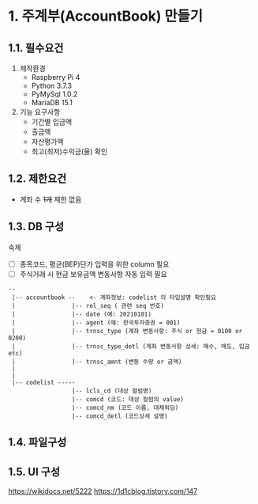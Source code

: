 
# 1.  주계부(AccountBook) 만들기

## 1.1. 필수요건

1. 제작환경
   - Raspberry Pi 4
   - Python 3.7.3
   - PyMySql 1.0.2
   - MariaDB 15.1
2. 기능 요구사항
   - 기간별 입금액
   - 출금액
   - 자산평가액
   - 최고(최저)수익금(율) 확인

## 1.2. 제한요건

- 계좌 수 ~~1개~~ 제한 없음

## 1.3. DB 구성

숙제 
- [ ] 종목코드, 평균(BEP)단가 입력을 위한 column 필요
- [ ] 주식거래 시 현금 보유금액 변동사항 자동 입력 필요

```
--
 |-- accountbook --    <- 계좌정보: codelist 의 타입설명 확인필요
 |                |-- rel_seq ( 관련 seq 번호)
 |                |-- date (예: 20210101)
 |                |-- agent (예: 한국투자증권 = 001)
 |                |-- trnsc_type (계좌 변동사항: 주식 or 현금 = 0100 or 0200)
 |                |-- trnsc_type_detl (계좌 변동사항 상세: 매수, 매도, 입금 etc)
 |                |-- trnsc_amnt (변동 수량 or 금액)
 |
 | 
 |-- codelist ----- 
                  |-- lcls_cd (대상 컬럼명)
                  |-- comcd (코드: 대상 컬럼의 value)
                  |-- comcd_nm (코드 이름, 대체워딩)
                  |-- comcd_detl (코드상세 설명)
```

## 1.4. 파일구성

## 1.5. UI 구성

https://wikidocs.net/5222
https://1d1cblog.tistory.com/147
